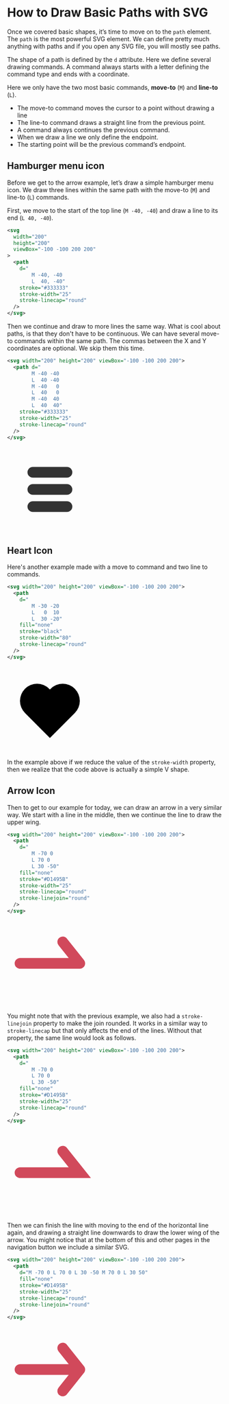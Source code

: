 # How to Draw Basic Paths with SVG

Once we covered basic shapes, it’s time to move on to the `path` element. The `path` is the most powerful SVG element. 
We can define pretty much anything with paths and if you open any SVG file, you will mostly see paths.

The shape of a path is defined by the `d` attribute. Here we define several drawing commands. 
A command always starts with a letter defining the command type and ends with a coordinate.

Here we only have the two most basic commands, **move-to** (`M`) and **line-to** (`L`).  
* The move-to command moves the cursor to a point without drawing a line 
* The line-to command draws a straight line from the previous point. 
* A command always continues the previous command. 
* When we draw a line we only define the endpoint. 
* The starting point will be the previous command’s endpoint.

## Hamburger menu icon

Before we get to the arrow example, let’s draw a simple hamburger menu icon. We draw three lines within the same 
path with the move-to (`M`) and line-to (`L`) commands. 

First, we move to the start of the top line (`M -40, -40`) and draw a line to its end (`L 40, -40`).

```svg
<svg
  width="200"
  height="200"
  viewBox="-100 -100 200 200"
>
  <path
    d="
        M -40, -40
        L  40, -40"
    stroke="#333333"
    stroke-width="25"
    stroke-linecap="round"
  />
</svg>
```

Then we continue and draw to more lines the same way. What is cool about paths, is that they don't have to be 
continuous. We can have several move-to commands within the same path. The commas between the X and Y coordinates 
are optional. We skip them this time.

```svg
<svg width="200" height="200" viewBox="-100 -100 200 200">
  <path d="
        M -40 -40
        L  40 -40 
        M -40   0 
        L  40   0 
        M -40  40 
        L  40  40"
    stroke="#333333"
    stroke-width="25"
    stroke-linecap="round"
  />
</svg>
```

<svg width="200" height="200" viewBox="-100 -100 200 200">
  <path 
    d="M -40 -40 L  40 -40 M -40   0 L  40   0 M -40  40 L  40  40" 
    stroke="#333333" 
    stroke-width="25" 
    stroke-linecap="round" 
  />
</svg>

## Heart Icon

Here's another example made with a move to command and two line to commands.

```svg
<svg width="200" height="200" viewBox="-100 -100 200 200">
  <path 
    d="
        M -30 -20 
        L   0  10 
        L  30 -20"
    fill="none"
    stroke="black"
    stroke-width="80"
    stroke-linecap="round"
  />
</svg>
```

<svg width="200" height="200" viewBox="-100 -100 200 200">
  <path 
    d="
        M -30 -20 
        L   0  10 
        L  30 -20"
    fill="none"
    stroke="black"
    stroke-width="80"
    stroke-linecap="round"
  />
</svg>

In the example above if we reduce the value of the `stroke-width` property, then we realize that the code above is 
actually a simple V shape.

## Arrow Icon

Then to get to our example for today, we can draw an arrow in a very similar way. We start with a line in the middle, 
then we continue the line to draw the upper wing.

```svg
<svg width="200" height="200" viewBox="-100 -100 200 200">
  <path
    d="
        M -70 0 
        L 70 0 
        L 30 -50"
    fill="none"
    stroke="#D1495B"
    stroke-width="25"
    stroke-linecap="round"
    stroke-linejoin="round"
  />
</svg>
```

<svg width="200" height="200" viewBox="-100 -100 200 200">
  <path
    d="
        M -70 0 
        L 70 0 
        L 30 -50"
    fill="none"
    stroke="#D1495B"
    stroke-width="25"
    stroke-linecap="round"
    stroke-linejoin="round"
  />
</svg>

You might note that with the previous example, we also had a `stroke-linejoin` property to make the join rounded. 
It works in a similar way to `stroke-linecap` but that only affects the end of the lines. 
Without that property, the same line would look as follows.

```svg
<svg width="200" height="200" viewBox="-100 -100 200 200">
  <path
    d="
        M -70 0 
        L 70 0 
        L 30 -50"
    fill="none"
    stroke="#D1495B"
    stroke-width="25"
    stroke-linecap="round"
  />
</svg>
```

<svg width="200" height="200" viewBox="-100 -100 200 200">
  <path
    d="
        M -70 0 
        L 70 0 
        L 30 -50"
    fill="none"
    stroke="#D1495B"
    stroke-width="25"
    stroke-linecap="round"
  />
</svg>

Then we can finish the line with moving to the end of the horizontal line again, and drawing a straight line 
downwards to draw the lower wing of the arrow. You might notice that at the bottom of this and other pages in the 
navigation button we include a similar SVG.

```svg
<svg width="200" height="200" viewBox="-100 -100 200 200">
  <path
    d="M -70 0 L 70 0 L 30 -50 M 70 0 L 30 50"
    fill="none"
    stroke="#D1495B"
    stroke-width="25"
    stroke-linecap="round"
    stroke-linejoin="round"
  />
</svg>
```

<svg width="200" height="200" viewBox="-100 -100 200 200">
  <path
    d="M -70 0 L 70 0 L 30 -50 M 70 0 L 30 50"
    fill="none"
    stroke="#D1495B"
    stroke-width="25"
    stroke-linecap="round"
    stroke-linejoin="round"
  />
</svg>

